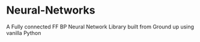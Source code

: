 # Neural-Networks
A Fully connected FF BP Neural Network Library built from Ground up using vanilla Python
